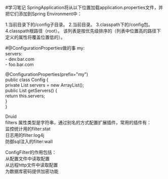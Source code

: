 #学习笔记
SpringApplication将从以下位置加载application.properties文件，并把它们添加到Spring Environment中：

1.当前目录下的/config子目录。
2.当前目录。
3.classpath下的/config包。
4.classpath根路径（root）。
该列表是按优先级排序的（列表中位置高的路径下定义的属性将覆盖位置低的）。


#@ConfigurationProperties做的事
my:  
   servers:  
       - dev.bar.com  
       - foo.bar.com  

@ConfigurationProperties(prefix="my")  
public class Config {  
    private List<String> servers = new ArrayList<String>();  
    public List<String> getServers() {  
        return this.servers;  
  }  
}  

Druid  
filters
属性类型是字符串，通过别名的方式配置扩展插件，常用的插件有：   
监控统计用的filter:stat  
日志用的filter:log4j  
防御sql注入的filter:wall  

ConfigFilter的作用包括：  
从配置文件中读取配置  
从远程http文件中读取配置  
为数据库密码提供加密功能  